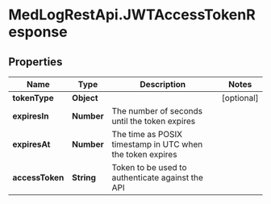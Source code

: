 # MedLogRestApi.JWTAccessTokenResponse

## Properties

Name | Type | Description | Notes
------------ | ------------- | ------------- | -------------
**tokenType** | **Object** |  | [optional] 
**expiresIn** | **Number** | The number of seconds until the token expires | 
**expiresAt** | **Number** | The time as POSIX timestamp in UTC when the token expires | 
**accessToken** | **String** | Token to be used to authenticate against the API | 


